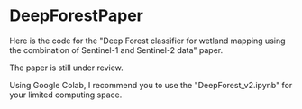 # DeepForestPaper


Here is the code for the "Deep Forest classifier for wetland mapping using the combination of Sentinel-1 and Sentinel-2 data" paper.


The paper is still under review.



Using Google Colab, I recommend you to use the "DeepForest_v2.ipynb" for your limited computing space.
